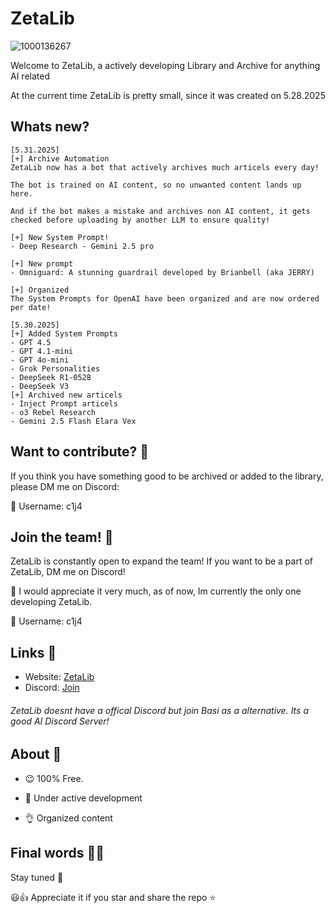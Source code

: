 # ZetaLib

![1000136267](https://github.com/user-attachments/assets/e077fb25-fba8-490d-b665-1744b7c932be)


Welcome to ZetaLib, a actively developing Library and Archive for anything AI related

At the current time ZetaLib is pretty small, since it was created on 5.28.2025

## Whats new?

```
[5.31.2025]
[+] Archive Automation
ZetaLib now has a bot that actively archives much articels every day!

The bot is trained on AI content, so no unwanted content lands up here.

And if the bot makes a mistake and archives non AI content, it gets checked before uploading by another LLM to ensure quality!

[+] New System Prompt!
- Deep Research - Gemini 2.5 pro

[+] New prompt
- Omniguard: A stunning guardrail developed by Brianbell (aka JERRY)

[+] Organized
The System Prompts for OpenAI have been organized and are now ordered per date!

[5.30.2025]
[+] Added System Prompts
- GPT 4.5
- GPT 4.1-mini
- GPT 4o-mini
- Grok Personalities
- DeepSeek R1-0528
- DeepSeek V3
[+] Archived new articels
- Inject Prompt articels
- o3 Rebel Research
- Gemini 2.5 Flash Elara Vex
```


## Want to contribute? 📑
If you think you have something good to be archived or added to the library, please DM me on Discord:

📧 Username: c1j4

## Join the team! 📌
ZetaLib is constantly open to expand the team! If you want to be a part of ZetaLib, DM me on Discord!

👀 I would appreciate it very much, as of now, Im currently the only one developing ZetaLib.

📧 Username: c1j4

## Links 🔗

- Website: [ZetaLib](https://zetalib.neocities.org)
- Discord: [Join](https://discord.gg/basi)
###### ZetaLib doesnt have a offical Discord but join Basi as a alternative. Its a good AI Discord Server!

## About 🌙
- 😉 100% Free.
  
- 🚀 Under active development
  
- 👌 Organized content 

## Final words 🧙‍♂️

Stay tuned 🤌

😃👍 Appreciate it if you star and share the repo ⭐️
